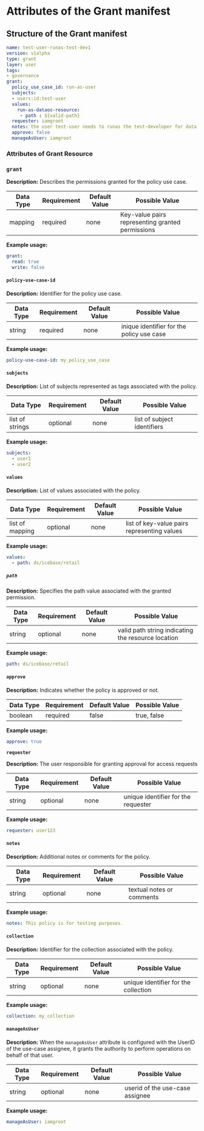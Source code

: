 # Attributes of the Grant manifest 

## Structure of the Grant  manifest

```yaml
name: test-user-runas-test-dev1
version: v1alpha
type: grant
layer: user
tags:
- governance
grant:
  policy_use_case_id: run-as-user
  subjects:
  - users:id:test-user
  values:
    run-as-dataos-resource: 
     - path : ${valid-path}
  requester: iamgroot
  notes: the user test-user needs to runas the test-developer for data dev purposes
  approve: false
  manageAsUser: iamgroot
```

### Attributes of Grant Resource

### **`grant`**

**Description:** Describes the permissions granted for the policy use case.

| Data Type | Requirement | Default Value | Possible Value |
| --- | --- | --- | --- |
| mapping | required | none | Key-value pairs representing granted permissions |

**Example usage:**

```yaml
grant:
  read: true
  write: false
```

#### **`policy-use-case-id`**

**Description:** Identifier for the policy use case.

| Data Type | Requirement | Default Value | Possible Value |
| --- | --- | --- | --- |
| string | required | none | inique identifier for the policy use case |

**Example usage:**

```yaml
policy-use-case-id: my_policy_use_case
```

#### **`subjects`**

**Description:** List of subjects represented as tags associated with the policy.

| Data Type | Requirement | Default Value | Possible Value |
| --- | --- | --- | --- |
| list of strings | optional | none | list of subject identifiers |

**Example usage:**

```yaml
subjects:
  - user1
  - user2
```

#### **`values`**

**Description:** List of values associated with the policy.

| Data Type | Requirement | Default Value | Possible Value |
| --- | --- | --- | --- |
| list of mapping | optional | none | list of key-value pairs representing values |

**Example usage:**

```yaml
values:
  - path: ds/icebase/retail
```
##### **`path`**

**Description:** Specifies the path value associated with the granted permission.

| Data Type | Requirement | Default Value | Possible Value |
| --- | --- | --- | --- |
| string | optional | none | valid path string indicating the resource location |

**Example usage:**

```yaml
path: ds/icebase/retail
```

#### **`approve`**

**Description:** Indicates whether the policy is approved or not.

| Data Type | Requirement | Default Value | Possible Value |
| --- | --- | --- | --- |
| boolean | required | false | true, false |

**Example usage:**

```yaml
approve: true
```

**`requester`**

**Description:** The user responsible for granting approval for access requests

| Data Type | Requirement | Default Value | Possible Value |
| --- | --- | --- | --- |
| string | optional | none | unique identifier for the requester |

**Example usage:**

```yaml
requester: user123
```

#### **`notes`**

**Description:** Additional notes or comments for the policy.

| Data Type | Requirement | Default Value | Possible Value |
| --- | --- | --- | --- |
| string | optional | none | textual notes or comments |

**Example usage:**

```yaml
notes: This policy is for testing purposes.
```

#### **`collection`**

**Description:** Identifier for the collection associated with the policy.

| Data Type | Requirement | Default Value | Possible Value |
| --- | --- | --- | --- |
| string | optional | none | unique identifier for the collection |

**Example usage:**

```yaml
collection: my_collection
```

#### **`manageAsUser`**

**Description:** When the `manageAsUser` attribute is configured with the UserID of the use-case assignee, it grants the authority to perform operations on behalf of that user.

| Data Type | Requirement | Default Value | Possible Value |
| --- | --- | --- | --- |
| string | optional | none | userid of the use-case assignee |

**Example usage:**

```yaml
manageAsUser: iamgroot
```
